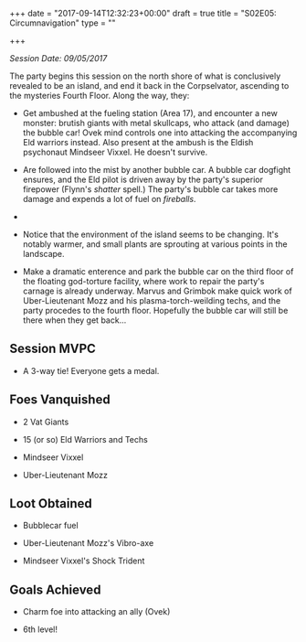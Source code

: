+++
date = "2017-09-14T12:32:23+00:00"
draft = true
title = "S02E05: Circumnavigation"
type = ""

+++


*Session Date: 09/05/2017*

The party begins this session on the north shore of what is conclusively revealed to be an island, and end it back in the Corpselvator, ascending to the mysteries Fourth Floor. Along the way, they:

* Get ambushed at the fueling station (Area 17), and encounter a new monster: brutish giants with metal skullcaps, who attack (and damage) the bubble car! Ovek mind controls one into attacking the accompanying Eld warriors instead. Also present at the ambush is the Eldish psychonaut Mindseer Vixxel. He doesn't survive.

* Are followed into the mist by another bubble car. A bubble car dogfight ensures, and the Eld pilot is driven away by the party's superior firepower (Flynn's *shatter* spell.) The party's bubble car takes more damage and expends a lot of fuel on *fireballs*.

*

* Notice that the environment of the island seems to be changing. It's notably warmer, and small plants are sprouting at various points in the landscape.

* Make a dramatic enterence and park the bubble car on the third floor of the floating god-torture facility, where work to repair the party's carnage is already underway. Marvus and Grimbok make quick work of Uber-Lieutenant Mozz and his plasma-torch-weilding techs, and the party procedes to the fourth floor. Hopefully the bubble car will still be there when they get back...

## Session MVPC

* A 3-way tie! Everyone gets a medal.

## Foes Vanquished

* 2 Vat Giants

* 15 (or so) Eld Warriors and Techs

* Mindseer Vixxel

* Uber-Lieutenant Mozz

## Loot Obtained

* Bubblecar fuel

* Uber-Lieutenant Mozz's Vibro-axe

* Mindseer Vixxel's Shock Trident

## Goals Achieved

* Charm foe into attacking an ally (Ovek)

* 6th level!